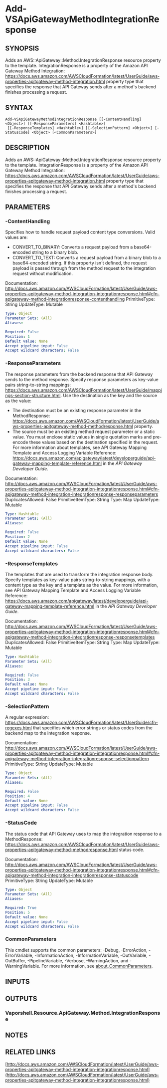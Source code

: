 # Add-VSApiGatewayMethodIntegrationResponse

## SYNOPSIS
Adds an AWS::ApiGateway::Method.IntegrationResponse resource property to the template.
IntegrationResponse is a property of the Amazon API Gateway Method Integration: https://docs.aws.amazon.com/AWSCloudFormation/latest/UserGuide/aws-properties-apitgateway-method-integration.html property type that specifies the response that API Gateway sends after a method's backend finishes processing a request.

## SYNTAX

```
Add-VSApiGatewayMethodIntegrationResponse [[-ContentHandling] <Object>] [[-ResponseParameters] <Hashtable>]
 [[-ResponseTemplates] <Hashtable>] [[-SelectionPattern] <Object>] [-StatusCode] <Object> [<CommonParameters>]
```

## DESCRIPTION
Adds an AWS::ApiGateway::Method.IntegrationResponse resource property to the template.
IntegrationResponse is a property of the Amazon API Gateway Method Integration: https://docs.aws.amazon.com/AWSCloudFormation/latest/UserGuide/aws-properties-apitgateway-method-integration.html property type that specifies the response that API Gateway sends after a method's backend finishes processing a request.

## PARAMETERS

### -ContentHandling
Specifies how to handle request payload content type conversions.
Valid values are:
+ CONVERT_TO_BINARY: Converts a request payload from a base64-encoded string to a binary blob.
+ CONVERT_TO_TEXT: Converts a request payload from a binary blob to a base64-encoded string.
If this property isn't defined, the request payload is passed through from the method request to the integration request without modification.

Documentation: http://docs.aws.amazon.com/AWSCloudFormation/latest/UserGuide/aws-properties-apitgateway-method-integration-integrationresponse.html#cfn-apigateway-method-integrationresponse-contenthandling
PrimitiveType: String
UpdateType: Mutable

```yaml
Type: Object
Parameter Sets: (All)
Aliases:

Required: False
Position: 1
Default value: None
Accept pipeline input: False
Accept wildcard characters: False
```

### -ResponseParameters
The response parameters from the backend response that API Gateway sends to the method response.
Specify response parameters as key-value pairs string-to-string mappings: https://docs.aws.amazon.com/AWSCloudFormation/latest/UserGuide/mappings-section-structure.html.
Use the destination as the key and the source as the value:
+ The destination must be an existing response parameter in the MethodResponse: https://docs.aws.amazon.com/AWSCloudFormation/latest/UserGuide/aws-properties-apitgateway-method-methodresponse.html property.
+ The source must be an existing method request parameter or a static value.
You must enclose static values in single quotation marks and pre-encode these values based on the destination specified in the request.
For more information about templates, see API Gateway Mapping Template and Access Logging Variable Reference: https://docs.aws.amazon.com/apigateway/latest/developerguide/api-gateway-mapping-template-reference.html in the *API Gateway Developer Guide*.

Documentation: http://docs.aws.amazon.com/AWSCloudFormation/latest/UserGuide/aws-properties-apitgateway-method-integration-integrationresponse.html#cfn-apigateway-method-integration-integrationresponse-responseparameters
DuplicatesAllowed: False
PrimitiveItemType: String
Type: Map
UpdateType: Mutable

```yaml
Type: Hashtable
Parameter Sets: (All)
Aliases:

Required: False
Position: 2
Default value: None
Accept pipeline input: False
Accept wildcard characters: False
```

### -ResponseTemplates
The templates that are used to transform the integration response body.
Specify templates as key-value pairs string-to-string mappings, with a content type as the key and a template as the value.
For more information, see API Gateway Mapping Template and Access Logging Variable Reference: https://docs.aws.amazon.com/apigateway/latest/developerguide/api-gateway-mapping-template-reference.html in the *API Gateway Developer Guide*.

Documentation: http://docs.aws.amazon.com/AWSCloudFormation/latest/UserGuide/aws-properties-apitgateway-method-integration-integrationresponse.html#cfn-apigateway-method-integration-integrationresponse-responsetemplates
DuplicatesAllowed: False
PrimitiveItemType: String
Type: Map
UpdateType: Mutable

```yaml
Type: Hashtable
Parameter Sets: (All)
Aliases:

Required: False
Position: 3
Default value: None
Accept pipeline input: False
Accept wildcard characters: False
```

### -SelectionPattern
A regular expression: https://docs.aws.amazon.com/AWSCloudFormation/latest/UserGuide/cfn-regexes.html that specifies which error strings or status codes from the backend map to the integration response.

Documentation: http://docs.aws.amazon.com/AWSCloudFormation/latest/UserGuide/aws-properties-apitgateway-method-integration-integrationresponse.html#cfn-apigateway-method-integration-integrationresponse-selectionpattern
PrimitiveType: String
UpdateType: Mutable

```yaml
Type: Object
Parameter Sets: (All)
Aliases:

Required: False
Position: 4
Default value: None
Accept pipeline input: False
Accept wildcard characters: False
```

### -StatusCode
The status code that API Gateway uses to map the integration response to a MethodResponse: https://docs.aws.amazon.com/AWSCloudFormation/latest/UserGuide/aws-properties-apitgateway-method-methodresponse.html status code.

Documentation: http://docs.aws.amazon.com/AWSCloudFormation/latest/UserGuide/aws-properties-apitgateway-method-integration-integrationresponse.html#cfn-apigateway-method-integration-integrationresponse-statuscode
PrimitiveType: String
UpdateType: Mutable

```yaml
Type: Object
Parameter Sets: (All)
Aliases:

Required: True
Position: 5
Default value: None
Accept pipeline input: False
Accept wildcard characters: False
```

### CommonParameters
This cmdlet supports the common parameters: -Debug, -ErrorAction, -ErrorVariable, -InformationAction, -InformationVariable, -OutVariable, -OutBuffer, -PipelineVariable, -Verbose, -WarningAction, and -WarningVariable. For more information, see [about_CommonParameters](http://go.microsoft.com/fwlink/?LinkID=113216).

## INPUTS

## OUTPUTS

### Vaporshell.Resource.ApiGateway.Method.IntegrationResponse
## NOTES

## RELATED LINKS

[http://docs.aws.amazon.com/AWSCloudFormation/latest/UserGuide/aws-properties-apitgateway-method-integration-integrationresponse.html](http://docs.aws.amazon.com/AWSCloudFormation/latest/UserGuide/aws-properties-apitgateway-method-integration-integrationresponse.html)

